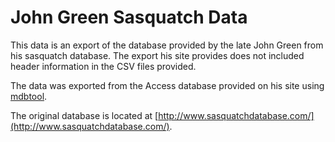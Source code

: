 # John Green Sasquatch Data #

This data is an export of the database provided by the late John Green from his sasquatch database.  The export his site provides does not included header information in the CSV files provided.  

The data was exported from the Access database provided on his site using [mdbtool](http://packages.ubuntu.com/trusty/mdbtools-gmdb).

The original database is located at [http://www.sasquatchdatabase.com/](http://www.sasquatchdatabase.com/).
